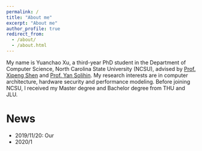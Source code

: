 ```yaml
---
permalink: /
title: "About me"
excerpt: "About me"
author_profile: true
redirect_from:
  - /about/
  - /about.html
---
```


My name is Yuanchao Xu, a third-year PhD student in the Department of Computer Science, North Carolina State University (NCSU), advised by [Prof. Xipeng Shen](https://people.engr.ncsu.edu/xshen5/) and [Prof. Yan Solihin](https://sites.google.com/view/arpers). My research interests are in computer architecture, hardware security and performance modeling. Before joining NCSU, I received my Master degree and Bachelor degree from THU and JLU.


News
======

* 2019/11/20: Our
* 2020/1
